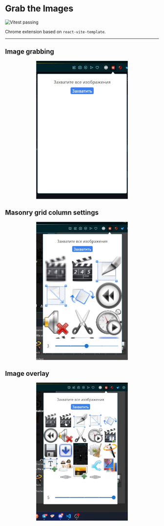 # Grab the Images

<img src="https://github.com/XenoPOMP/image-grabber-extension/workflows/Testing/badge.svg" alt="Vitest passing" />

Chrome extension based on `react-vite-template`.

<hr>

<style>
    img.preview {
        width: min(75%, 300px)
    }
</style>

## Image grabbing

<p align='center'>
<img class='preview' src='./.rvt/media/preview-1.gif'>
</p>

## Masonry grid column settings

<p align='center'>
<img class='preview' src='./.rvt/media/preview-5.gif'>
</p>

## Image overlay

<p align='center'>
<img class='preview' src='./.rvt/media/preview-4.gif'>
</p>